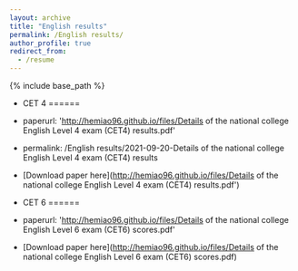 ```yaml
---
layout: archive
title: "English results"
permalink: /English results/
author_profile: true
redirect_from:
  - /resume
---
```


{% include base_path %}



* CET 4
======
* paperurl: 'http://hemiao96.github.io/files/Details of the national college English Level 4 exam (CET4) results.pdf'
* permalink: /English results/2021-09-20-Details of the national college English Level 4 exam (CET4) results

* [Download paper here](http://hemiao96.github.io/files/Details of the national college English Level 4 exam (CET4) results.pdf')

* CET 6
======
* paperurl: 'http://hemiao96.github.io/files/Details of the national college English Level 6 exam (CET6) scores.pdf'

* [Download paper here](http://hemiao96.github.io/files/Details of the national college English Level 6 exam (CET6) scores.pdf)
